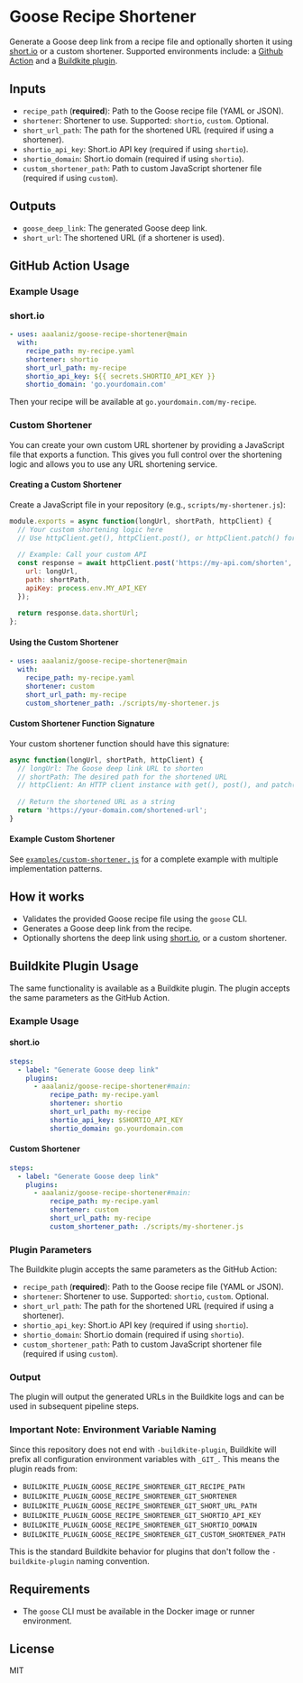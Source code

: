 # Goose Recipe Shortener

Generate a Goose deep link from a recipe file and optionally shorten it using [short.io](https://short.io) or a custom shortener. Supported environments include: a [Github Action](https://github.com/features/actions) and a [Buildkite plugin](https://buildkite.com/docs/pipelines/integrations/plugins).

## Inputs
- `recipe_path` (**required**): Path to the Goose recipe file (YAML or JSON).
- `shortener`: Shortener to use. Supported: `shortio`, `custom`. Optional.
- `short_url_path`: The path for the shortened URL (required if using a shortener).
- `shortio_api_key`: Short.io API key (required if using `shortio`).
- `shortio_domain`: Short.io domain (required if using `shortio`).
- `custom_shortener_path`: Path to custom JavaScript shortener file (required if using `custom`).

## Outputs
- `goose_deep_link`: The generated Goose deep link.
- `short_url`: The shortened URL (if a shortener is used).

## GitHub Action Usage

### Example Usage

### short.io
```yaml
- uses: aaalaniz/goose-recipe-shortener@main
  with:
    recipe_path: my-recipe.yaml
    shortener: shortio
    short_url_path: my-recipe
    shortio_api_key: ${{ secrets.SHORTIO_API_KEY }}
    shortio_domain: 'go.yourdomain.com'
```

Then your recipe will be available at `go.yourdomain.com/my-recipe`.

### Custom Shortener

You can create your own custom URL shortener by providing a JavaScript file that exports a function. This gives you full control over the shortening logic and allows you to use any URL shortening service.

#### Creating a Custom Shortener

Create a JavaScript file in your repository (e.g., `scripts/my-shortener.js`):

```javascript
module.exports = async function(longUrl, shortPath, httpClient) {
  // Your custom shortening logic here
  // Use httpClient.get(), httpClient.post(), or httpClient.patch() for API calls
  
  // Example: Call your custom API
  const response = await httpClient.post('https://my-api.com/shorten', {
    url: longUrl,
    path: shortPath,
    apiKey: process.env.MY_API_KEY
  });
  
  return response.data.shortUrl;
};
```

#### Using the Custom Shortener

```yaml
- uses: aaalaniz/goose-recipe-shortener@main
  with:
    recipe_path: my-recipe.yaml
    shortener: custom
    short_url_path: my-recipe
    custom_shortener_path: ./scripts/my-shortener.js
```

#### Custom Shortener Function Signature

Your custom shortener function should have this signature:

```javascript
async function(longUrl, shortPath, httpClient) {
  // longUrl: The Goose deep link URL to shorten
  // shortPath: The desired path for the shortened URL
  // httpClient: An HTTP client instance with get(), post(), and patch() methods
  
  // Return the shortened URL as a string
  return 'https://your-domain.com/shortened-url';
}
```

#### Example Custom Shortener

See [`examples/custom-shortener.js`](./examples/custom-shortener.js) for a complete example with multiple implementation patterns.

## How it works
- Validates the provided Goose recipe file using the `goose` CLI.
- Generates a Goose deep link from the recipe.
- Optionally shortens the deep link using [short.io](https://short.io/), or a custom shortener.

## Buildkite Plugin Usage

The same functionality is available as a Buildkite plugin. The plugin accepts the same parameters as the GitHub Action.

### Example Usage

#### short.io
```yaml
steps:
  - label: "Generate Goose deep link"
    plugins:
      - aaalaniz/goose-recipe-shortener#main:
          recipe_path: my-recipe.yaml
          shortener: shortio
          short_url_path: my-recipe
          shortio_api_key: $SHORTIO_API_KEY
          shortio_domain: go.yourdomain.com
```

#### Custom Shortener
```yaml
steps:
  - label: "Generate Goose deep link"
    plugins:
      - aaalaniz/goose-recipe-shortener#main:
          recipe_path: my-recipe.yaml
          shortener: custom
          short_url_path: my-recipe
          custom_shortener_path: ./scripts/my-shortener.js
```

### Plugin Parameters

The Buildkite plugin accepts the same parameters as the GitHub Action:

- `recipe_path` (**required**): Path to the Goose recipe file (YAML or JSON).
- `shortener`: Shortener to use. Supported: `shortio`, `custom`. Optional.
- `short_url_path`: The path for the shortened URL (required if using a shortener).
- `shortio_api_key`: Short.io API key (required if using `shortio`).
- `shortio_domain`: Short.io domain (required if using `shortio`).
- `custom_shortener_path`: Path to custom JavaScript shortener file (required if using `custom`).

### Output

The plugin will output the generated URLs in the Buildkite logs and can be used in subsequent pipeline steps.

### Important Note: Environment Variable Naming

Since this repository does not end with `-buildkite-plugin`, Buildkite will prefix all configuration environment variables with `_GIT_`. This means the plugin reads from:

- `BUILDKITE_PLUGIN_GOOSE_RECIPE_SHORTENER_GIT_RECIPE_PATH`
- `BUILDKITE_PLUGIN_GOOSE_RECIPE_SHORTENER_GIT_SHORTENER`
- `BUILDKITE_PLUGIN_GOOSE_RECIPE_SHORTENER_GIT_SHORT_URL_PATH`
- `BUILDKITE_PLUGIN_GOOSE_RECIPE_SHORTENER_GIT_SHORTIO_API_KEY`
- `BUILDKITE_PLUGIN_GOOSE_RECIPE_SHORTENER_GIT_SHORTIO_DOMAIN`
- `BUILDKITE_PLUGIN_GOOSE_RECIPE_SHORTENER_GIT_CUSTOM_SHORTENER_PATH`

This is the standard Buildkite behavior for plugins that don't follow the `-buildkite-plugin` naming convention.

## Requirements
- The `goose` CLI must be available in the Docker image or runner environment.

## License
MIT 
